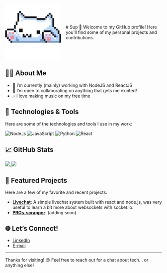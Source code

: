 <div style="display: flex; align-items: center;">
  <img height="180em" src="https://github.com/RogerBambinetti/RogerBambinetti/blob/main/images/silly%20cat.gif" style="margin-right: 15px;"/>

  <div>
    # Sup 👋
    Welcome to my GitHub profile! Here you'll find some of my personal projects and contributions.
  </div>
</div>

## 👨‍💻 About Me

- 🌱 I’m currently (mainly) working with NodeJS and ReactJS
- 👯 I’m open to collaborating on anything that gets me excited!
- 🎶 I love making music on my free time 

## 🔧 Technologies & Tools

Here are some of the technologies and tools I use in my work:

![Node.js](https://img.shields.io/badge/-Node.js-339933?style=flat&logo=node.js&logoColor=white)
![JavaScript](https://img.shields.io/badge/-JavaScript-F7DF1E?style=flat&logo=javascript&logoColor=black)
![Python](https://img.shields.io/badge/-Python-3776AB?style=flat&logo=python&logoColor=white)
![React](https://img.shields.io/badge/-React-61DAFB?style=flat&logo=react&logoColor=black)

<!-- Add other relevant technologies and tools -->

## 📈 GitHub Stats

  <a href="https://github.com/RogerBambinetti">
    <img height="180em" src="https://github-readme-stats.vercel.app/api?username=RogerBambinetti&show_icons=true&theme=dracula&include_all_commits=true&count_private=true"/>
    <img height="180em" src="https://github-readme-stats.vercel.app/api/top-langs/?username=RogerBambinetti&layout=compact&langs_count=7&theme=dracula"/>
  </a>

## 🚀 Featured Projects

Here are a few of my favorite and recent projects:

- [**Livechat**](https://github.com/RogerBambinetti/live-chat-nodejs-reactjs): A simple livechat system built with react and node.js, was very useful to learn a bit more about websockets with socket.io.
- [**PROs-scrapper**](project_link): (adding soon).

## 🌐 Let’s Connect!

- [LinkedIn](https://www.linkedin.com/in/rogerbambinetti)  
- [E-mail](https://your_portfolio.com)  

---

Thanks for visiting! 😊 Feel free to reach out for a chat about tech... or anything else!

